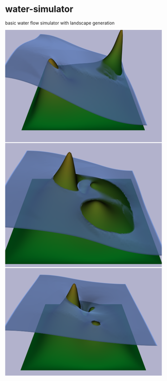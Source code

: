 # water-simulator
basic water flow simulator with landscape generation

![alt text](https://raw.githubusercontent.com/theo-walton/water-simulator/master/screenshots/image1)
![alt text](https://raw.githubusercontent.com/theo-walton/water-simulator/master/screenshots/image2)
![alt text](https://raw.githubusercontent.com/theo-walton/water-simulator/master/screenshots/image3)
